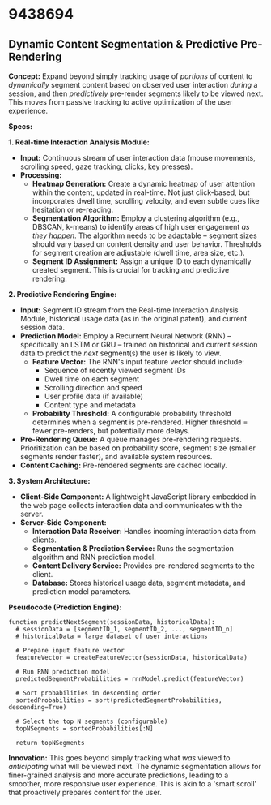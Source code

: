 # 9438694

## Dynamic Content Segmentation & Predictive Pre-Rendering

**Concept:** Expand beyond simply tracking usage of *portions* of content to *dynamically* segment content based on observed user interaction *during* a session, and then *predictively* pre-render segments likely to be viewed next. This moves from passive tracking to active optimization of the user experience.

**Specs:**

**1. Real-time Interaction Analysis Module:**

*   **Input:** Continuous stream of user interaction data (mouse movements, scrolling speed, gaze tracking, clicks, key presses).
*   **Processing:**
    *   **Heatmap Generation:** Create a dynamic heatmap of user attention within the content, updated in real-time.  Not just click-based, but incorporates dwell time, scrolling velocity, and even subtle cues like hesitation or re-reading.
    *   **Segmentation Algorithm:** Employ a clustering algorithm (e.g., DBSCAN, k-means) to identify areas of high user engagement *as they happen*.  The algorithm needs to be adaptable – segment sizes should vary based on content density and user behavior. Thresholds for segment creation are adjustable (dwell time, area size, etc.).
    *   **Segment ID Assignment:** Assign a unique ID to each dynamically created segment. This is crucial for tracking and predictive rendering.

**2. Predictive Rendering Engine:**

*   **Input:**  Segment ID stream from the Real-time Interaction Analysis Module, historical usage data (as in the original patent), and current session data.
*   **Prediction Model:**  Employ a Recurrent Neural Network (RNN) – specifically an LSTM or GRU – trained on historical and current session data to predict the *next* segment(s) the user is likely to view.
    *   **Feature Vector:** The RNN's input feature vector should include:
        *   Sequence of recently viewed segment IDs
        *   Dwell time on each segment
        *   Scrolling direction and speed
        *   User profile data (if available)
        *   Content type and metadata
    *   **Probability Threshold:**  A configurable probability threshold determines when a segment is pre-rendered. Higher threshold = fewer pre-renders, but potentially more delays.
*   **Pre-Rendering Queue:** A queue manages pre-rendering requests.  Prioritization can be based on probability score, segment size (smaller segments render faster), and available system resources.
*   **Content Caching:** Pre-rendered segments are cached locally.

**3. System Architecture:**

*   **Client-Side Component:** A lightweight JavaScript library embedded in the web page collects interaction data and communicates with the server.
*   **Server-Side Component:**
    *   **Interaction Data Receiver:** Handles incoming interaction data from clients.
    *   **Segmentation & Prediction Service:** Runs the segmentation algorithm and RNN prediction model.
    *   **Content Delivery Service:** Provides pre-rendered segments to the client.
    *   **Database:** Stores historical usage data, segment metadata, and prediction model parameters.

**Pseudocode (Prediction Engine):**

```
function predictNextSegment(sessionData, historicalData):
  # sessionData = [segmentID_1, segmentID_2, ..., segmentID_n]
  # historicalData = large dataset of user interactions
  
  # Prepare input feature vector
  featureVector = createFeatureVector(sessionData, historicalData)
  
  # Run RNN prediction model
  predictedSegmentProbabilities = rnnModel.predict(featureVector)
  
  # Sort probabilities in descending order
  sortedProbabilities = sort(predictedSegmentProbabilities, descending=True)
  
  # Select the top N segments (configurable)
  topNSegments = sortedProbabilities[:N]
  
  return topNSegments
```

**Innovation:** This goes beyond simply tracking what *was* viewed to *anticipating* what will be viewed next.  The dynamic segmentation allows for finer-grained analysis and more accurate predictions, leading to a smoother, more responsive user experience. This is akin to a 'smart scroll' that proactively prepares content for the user.